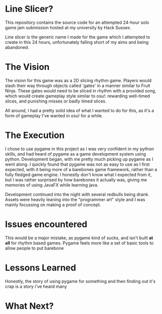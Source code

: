 # Line Slicer? <finish>
This repository contains the source code for an attempted 24-hour solo game jam submission hosted at my university by Hack Sussex. 

Line slicer is the generic name I made for the game which I attempted to create in this 24 hours, unfortunately falling short of my aims and being abandoned.

# The Vision
The vision for this game was as a 2D slicing rhythm game. Players would slash their way through objects called 'gates' in a manner similar to Fruit Ninja.
These gates would need to be sliced in rhythm with a provided song, which would create gameplay style similar to osu!: rewarding well-timed slices, and punishing misses or badly timed slices.

All around, I had a pretty solid idea of what I wanted to do for this, as it's a form of gameplay I've wanted in osu! for a while.

# The Execution
I chose to use pygame in this project as I was very confident in my python skills, and had heard of pygame as a game development system using python. Development began, with me pretty much picking up pygame as 
I went along. I quickly found that pygame was not as easy to use as I first expected, with it being more of a barebones game framework, rather than a fully fledged game engine. I honestly don't know what I expected from it,
but I was rather surprised by how barebones it actually was, giving me memories of using JavaFX while learning java.

Development continued into the night with several redbulls being drank. Assets were heavily leaning into the "programmer art" style and I was mainly focussing on making a proof of concept.

# Issues encountered
 This would be a major mistake, as pygame kind of sucks, and isn't built **at all** for rhythm based games. Pygame feels more like a set of basic tools to allow people to put barebone 




# Lessons Learned
Honestly, the story of using pygame for something and then finding out it's crap is a story i've heard many 


# What Next?

